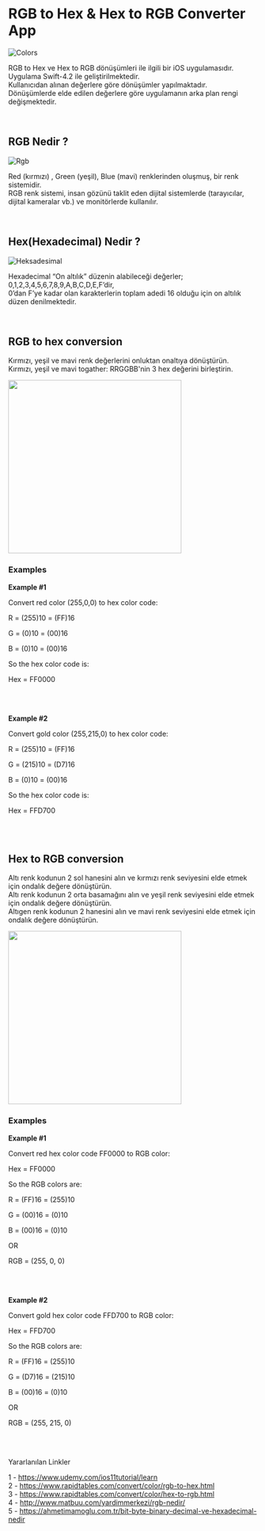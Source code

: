 # RGB to Hex & Hex to RGB Converter App

![Colors](colors.jpg)

RGB to Hex ve Hex to RGB dönüşümleri ile ilgili bir iOS uygulamasıdır. <br>
Uygulama Swift-4.2 ile geliştirilmektedir. <br>
Kullanıcıdan alınan değerlere göre dönüşümler yapılmaktadır. <br>
Dönüşümlerde elde edilen değerlere göre uygulamanın arka plan rengi değişmektedir. <br>

<br>

## RGB Nedir ?

![Rgb](rgb.png)

Red (kırmızı) , Green (yeşil), Blue (mavi) renklerinden oluşmuş, bir renk sistemidir.<br>
RGB renk sistemi, insan gözünü taklit eden dijital sistemlerde (tarayıcılar, dijital kameralar vb.) ve monitörlerde kullanılır.

<br>

## Hex(Hexadecimal) Nedir ?

![Heksadesimal](Heksadesimal.png)

Hexadecimal “On altılık” düzenin alabileceği değerler; 0,1,2,3,4,5,6,7,8,9,A,B,C,D,E,F’dir, <br>
0’dan F’ye kadar olan karakterlerin toplam adedi 16 olduğu için on altılık düzen denilmektedir. 

<br>

## RGB to hex conversion

Kırmızı, yeşil ve mavi renk değerlerini onluktan onaltıya dönüştürün. <br>
Kırmızı, yeşil ve mavi togather: RRGGBB'nin 3 hex değerini birleştirin. <br>

<img src = "pic2.png" width=350>


### Examples

__Example #1__

Convert red color (255,0,0) to hex color code:

R = (255)10 = (FF)16

G = (0)10 = (00)16

B = (0)10 = (00)16

So the hex color code is:

Hex = FF0000

<br> <br>

__Example #2__

Convert gold color (255,215,0) to hex color code:

R = (255)10 = (FF)16

G = (215)10 = (D7)16

B = (0)10 = (00)16

So the hex color code is:

Hex = FFD700

<br> <br>

## Hex to RGB conversion

Altı renk kodunun 2 sol hanesini alın ve kırmızı renk seviyesini elde etmek için ondalık değere dönüştürün. <br>
Altı renk kodunun 2 orta basamağını alın ve yeşil renk seviyesini elde etmek için ondalık değere dönüştürün. <br>
Altıgen renk kodunun 2 hanesini alın ve mavi renk seviyesini elde etmek için ondalık değere dönüştürün. <br>

<img src = "pic1.png" width=350>

### Examples

__Example #1__

Convert red hex color code FF0000 to RGB color:

Hex = FF0000

So the RGB colors are:

R = (FF)16 = (255)10

G = (00)16 = (0)10

B = (00)16 = (0)10

OR

RGB = (255, 0, 0)

<br> <br>


__Example #2__

Convert gold hex color code FFD700 to RGB color:

Hex = FFD700

So the RGB colors are:

R = (FF)16 = (255)10

G = (D7)16 = (215)10

B = (00)16 = (0)10

OR

RGB = (255, 215, 0)

<br> <br>




Yararlanılan Linkler

1 - https://www.udemy.com/ios11tutorial/learn <br>
2 - https://www.rapidtables.com/convert/color/rgb-to-hex.html <br>
3 - https://www.rapidtables.com/convert/color/hex-to-rgb.html <br>
4 - http://www.matbuu.com/yardimmerkezi/rgb-nedir/ <br>
5 - https://ahmetimamoglu.com.tr/bit-byte-binary-decimal-ve-hexadecimal-nedir <br>


